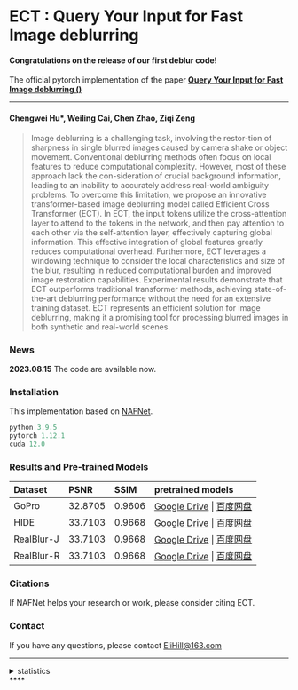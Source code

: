 # ECT : Query Your Input for Fast Image deblurring
#### Congratulations on the release of our first deblur code!
The official pytorch implementation of the paper **[Query Your Input for Fast Image deblurring ()]()**

---

#### Chengwei Hu\*, Weiling Cai, Chen Zhao, Ziqi Zeng

>Image deblurring is a challenging task, involving the restor-tion of sharpness in single blurred images caused by camera shake or object movement. Conventional deblurring methods often focus on local features to reduce computational complexity. However, most of these approach lack the con-sideration of crucial background information, leading to an inability to accurately address real-world ambiguity problems. To overcome this limitation, we propose an innovative transformer-based image deblurring model called Efficient Cross Transformer (ECT). In ECT, the input tokens utilize the cross-attention layer to attend to the tokens in the network, and then pay attention to each other via the self-attention layer, effectively capturing global information. This effective integration of global features greatly reduces computational overhead. Furthermore, ECT leverages a windowing technique to consider the local characteristics and size of the blur, resulting in reduced computational burden and improved image restoration capabilities. Experimental results demonstrate that ECT outperforms traditional transformer methods, achieving state-of-the-art deblurring performance without the need for an extensive training dataset. ECT represents an efficient solution for image deblurring, making it a promising tool for processing blurred images in both synthetic and real-world scenes.

<!--| <img src="./figures/denoise.gif"  height=224 width=224 alt="NAFNet For Image Denoise"> | <img src="./figures/deblur.gif" width=400 height=224 alt="NAFNet For Image Deblur"> | <img src="./figures/StereoSR.gif" height=224 width=326 alt="NAFSSR For Stereo Image Super Resolution"> |-->
<!--| :----------------------------------------------------------: | :----------------------------------------------------------: | :----------------------------------------------------------: |-->
<!--|                           GoPro                            |                            HIDE                            |                           RealWorld                           |-->


### News
**2023.08.15** The code are available now.


### Installation
This implementation based on [NAFNet](https://github.com/megvii-research/NAFNet/).

```python
python 3.9.5
pytorch 1.12.1
cuda 12.0
```


<!--### Quick Start -->
<!--* Image Denoise Colab Demo: [<a href="https://colab.research.google.com/drive/1dkO5AyktmBoWwxBwoKFUurIDn0m4qDXT?usp=sharing"><img src="https://colab.research.google.com/assets/colab-badge.svg" alt="google colab logo"></a>](https://colab.research.google.com/drive/1dkO5AyktmBoWwxBwoKFUurIDn0m4qDXT?usp=sharing)-->
<!--* Image Deblur Colab Demo: [<a href="https://colab.research.google.com/drive/1yR2ClVuMefisH12d_srXMhHnHwwA1YmU?usp=sharing"><img src="https://colab.research.google.com/assets/colab-badge.svg" alt="google colab logo"></a>](https://colab.research.google.com/drive/1yR2ClVuMefisH12d_srXMhHnHwwA1YmU?usp=sharing)-->
<!--* Stereo Image Super-Resolution Colab Demo: [<a href="https://colab.research.google.com/drive/1PkLog2imf7jCOPKq1G32SOISz0eLLJaO?usp=sharing"><img src="https://colab.research.google.com/assets/colab-badge.svg" alt="google colab logo"></a>](https://colab.research.google.com/drive/1PkLog2imf7jCOPKq1G32SOISz0eLLJaO?usp=sharing)-->
<!--* Single Image Inference Demo:-->
<!--    * Image Denoise:-->
<!--    ```-->
<!--    python basicsr/demo.py -opt options/test/SIDD/NAFNet-width64.yml --input_path ./demo/noisy.png --output_path ./demo/denoise_img.png-->
<!--  ```-->
<!--    * Image Deblur:-->
<!--    ```-->
<!--    python basicsr/demo.py -opt options/test/REDS/NAFNet-width64.yml --input_path ./demo/blurry.jpg --output_path ./demo/deblur_img.png-->
<!--    ```-->
<!--    * ```--input_path```: the path of the degraded image-->
<!--    * ```--output_path```: the path to save the predicted image-->
<!--    * [pretrained models](https://github.com/megvii-research/NAFNet/#results-and-pre-trained-models) should be downloaded. -->
<!--    * Integrated into [Huggingface Spaces 🤗](https://huggingface.co/spaces) using [Gradio](https://github.com/gradio-app/gradio). Try out the Web Demo for single image restoration[![Hugging Face Spaces](https://img.shields.io/badge/%F0%9F%A4%97%20Hugging%20Face-Spaces-blue)](https://huggingface.co/spaces/chuxiaojie/NAFNet)-->
<!--* Stereo Image Inference Demo:-->
<!--    * Stereo Image Super-resolution:-->
<!--    ```-->
<!--    python basicsr/demo_ssr.py -opt options/test/NAFSSR/NAFSSR-L_4x.yml \-->
<!--    --input_l_path ./demo/lr_img_l.png --input_r_path ./demo/lr_img_r.png \-->
<!--    --output_l_path ./demo/sr_img_l.png --output_r_path ./demo/sr_img_r.png-->
<!--    ```-->
<!--    * ```--input_l_path```: the path of the degraded left image-->
<!--    * ```--input_r_path```: the path of the degraded right image-->
<!--    * ```--output_l_path```: the path to save the predicted left image-->
<!--    * ```--output_r_path```: the path to save the predicted right image-->
<!--    * [pretrained models](https://github.com/megvii-research/NAFNet/#results-and-pre-trained-models) should be downloaded. -->
<!--    * Integrated into [Huggingface Spaces 🤗](https://huggingface.co/spaces) using [Gradio](https://github.com/gradio-app/gradio). Try out the Web Demo for stereo image super-resolution[![Hugging Face Spaces](https://img.shields.io/badge/%F0%9F%A4%97%20Hugging%20Face-Spaces-blue)](https://huggingface.co/spaces/chuxiaojie/NAFSSR)-->
<!--* Try the web demo with all three tasks here: [![Replicate](https://replicate.com/megvii-research/nafnet/badge)](https://replicate.com/megvii-research/nafnet)-->

### Results and Pre-trained Models

| Dataset|PSNR|SSIM| pretrained models |
|:----|:----|:----|:----|
|GoPro|32.8705|0.9606|[Google Drive]()  \|  [百度网盘](https://pan.baidu.com/s/1bCl7W0ccpjvYSqd54Pv4Uw?pwd=ebqj)|
|HIDE|33.7103|0.9668|[Google Drive]()  \|  [百度网盘](https://pan.baidu.com/s/1Y7uQQoJ2BJaZywkrXwjP3Q?pwd=v5qy)|
|RealBlur-J|33.7103|0.9668|[Google Drive]()  \|  [百度网盘](https://pan.baidu.com/s/1vXgqFCdmIWNcI73aEeFL1Q?pwd=psf9 )|
|RealBlur-R|33.7103|0.9668|[Google Drive]()  \|  [百度网盘](https://pan.baidu.com/s/1BLy2PBb_4jFFmcA7YAW_2A?pwd=jtpm )|



### Citations
If NAFNet helps your research or work, please consider citing ECT.

<!--```-->
<!--@article{chen2022simple,-->
<!--  title={Simple Baselines for Image Restoration},-->
<!--  author={Chen, Liangyu and Chu, Xiaojie and Zhang, Xiangyu and Sun, Jian},-->
<!--  journal={arXiv preprint arXiv:2204.04676},-->
<!--  year={2022}-->
<!--}-->
<!--```-->


### Contact

If you have any questions, please contact EliHill@163.com

---

<details>
<summary>statistics</summary>

![visitors](https://visitor-badge.glitch.me/badge?page_id=hu245334/ECT)

</details>****
